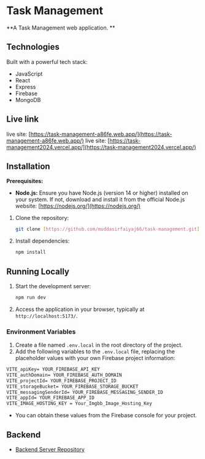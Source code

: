 # Task Management


**A Task Management web application. **


## Technologies

Built with a powerful tech stack:

- JavaScript
- React
- Express
- Firebase
- MongoDB
## Live link
live site: [https://task-management-a86fe.web.app/](https://task-management-a86fe.web.app/)
live site: [https://task-management2024.vercel.app/](https://task-management2024.vercel.app/)

## Installation

**Prerequisites:**

- **Node.js:** Ensure you have Node.js (version 14 or higher) installed on your system. If not, download and install it from the official Node.js website: [https://nodejs.org/](https://nodejs.org/)

1. Clone the repository:
   ```bash
   git clone [https://github.com/muddasirfaiyaj66/task-management.git](https://github.com/muddasirfaiyaj66/task-management.git)
   ```
2. Install dependencies:
   ```bash
   npm install
   ```

## Running Locally

1. Start the development server:
   ```bash
   npm run dev
   ```
2. Access the application in your browser, typically at `http://localhost:5173/`.


### Environment Variables

1. Create a file named `.env.local` in the root directory of the project.
2. Add the following variables to the `.env.local` file, replacing the placeholder values with your own Firebase project information:

```.md
VITE_apiKey= YOUR_FIREBASE_API_KEY
VITE_authDomain= YOUR_FIREBASE_AUTH_DOMAIN
VITE_projectId= YOUR_FIREBASE_PROJECT_ID
VITE_storageBucket= YOUR_FIREBASE_STORAGE_BUCKET
VITE_messagingSenderId= YOUR_FIREBASE_MESSAGING_SENDER_ID
VITE_appId= YOUR_FIREBASE_APP_ID
VITE_IMAGE_HOSTING_KEY = Your_Imgbb_Image_Hosting_Key
```

- You can obtain these values from the Firebase console for your project.

## Backend 

- [Backend Server Repository](https://github.com/muddasirfaiyaj66/task-management-server.git)